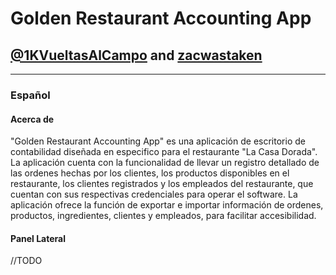 # Golden Restaurant Accounting App
## [@1KVueltasAlCampo](https://www.github.com/1KVueltasAlCampo) and [zacwastaken](https://www.github.com/zacwastaken)
---
### Español

#### Acerca de

"Golden Restaurant Accounting App" es una aplicación de escritorio de contabilidad diseñada en especifico para el restaurante "La Casa Dorada". La aplicación cuenta con la funcionalidad de llevar un registro detallado de las ordenes hechas por los clientes, los productos disponibles en el restaurante, los clientes registrados y los empleados del restaurante, que cuentan con sus respectivas credenciales para operar el software. La aplicación ofrece la función de exportar e importar información de ordenes, productos, ingredientes, clientes y empleados, para facilitar accesibilidad.

#### Panel Lateral

//TODO
